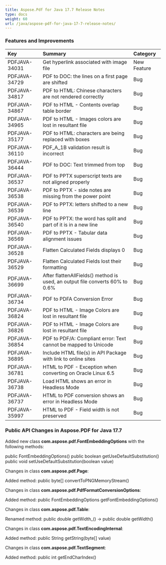 ```yaml
---
title: Aspose.Pdf for Java 17.7 Release Notes
type: docs
weight: 60
url: /java/aspose-pdf-for-java-17-7-release-notes/
---
```


### **Features and Improvements**

|**Key**|**Summary**|**Category**|
| :- | :- | :- |
|PDFJAVA-34031|Get hyperlink associated with image file|New Feature|
|PDFJAVA-34729|PDF to DOC: the lines on a first page are shifted|Bug|
|PDFJAVA-34817|PDF to HTML: Chinese characters are not rendered correctly|Bug|
|PDFJAVA-34867|PDF to HTML - Contents overlap table border|Bug|
|PDFJAVA-34965|PDF to HTML - Images colors are lost in resultant file|Bug|
|PDFJAVA-35177|PDF to HTML: characters are being replaced with boxes|Bug|
|PDFJAVA-36110|PDF_A_1B validation result is incorrect|Bug|
|PDFJAVA-36444|PDF to DOC: Text trimmed from top|Bug|
|PDFJAVA-36537|PDF to PPTX superscript texts are not aligned properly|Bug|
|PDFJAVA-36538|PDF to PPTX - side notes are missing from the power point|Bug|
|PDFJAVA-36539|PDF to PPTX: letters shifted to a new line|Bug|
|PDFJAVA-36540|PDF to PPTX: the word has split and part of it is in a new line|Bug|
|PDFJAVA-36569|PDF to PPTX - Tabular data alignment issues|Bug|
|PDFJAVA-36528|Flatten Calculated Fields displays 0|Bug|
|PDFJAVA-36529|Flatten Calculated Fields lost their formatting|Bug|
|PDFJAVA-36699|After flattenAllFields() method is used, an output file converts 60% to 0.6%|Bug|
|PDFJAVA-36734|PDF to PDFA Conversion Error|Bug|
|PDFJAVA-36824|PDF to HTML - Image Colors are lost in resultant file|Bug|
|PDFJAVA-36826|PDF to HTML - Image Colors are lost in resultant file|Bug|
|PDFJAVA-36854|PDF to PDF/A: Compliant error: Text cannot be mapped to Unicode|Bug|
|PDFJAVA-36895|Include HTML file(s) in API Package with link to online sites|Bug|
|PDFJAVA-36781|HTML to PDF - Exception when converting on Oracle Linux 6.5|Bug|
|PDFJAVA-36738|Load HTML shows an error in Headless Mode|Bug|
|PDFJAVA-36737|HTML to PDF conversion shows an error in Headless Mode|Bug|
|PDFJAVA-35997|HTML to PDF - Field width is not preserved|Bug|
### **Public API Changes in Aspose.PDF for Java 17.7**


Added new class **com.aspose.pdf.FontEmbeddingOptions** with the following methods:

public FontEmbeddingOptions()
public boolean getUseDefaultSubstitution()
public void setUseDefaultSubstitution(boolean value)

Changes in class **com.aspose.pdf.Page**:

Added method:
public byte[] convertToPNGMemoryStream()

Changes in class **com.aspose.pdf.PdfFormatConversionOptions**:

Added method:
public FontEmbeddingOptions getFontEmbeddingOptions()

Changes in class **com.aspose.pdf.Table**:

Renamed method:
public double getWidth_() -> public double getWidth()

Changes in class **com.aspose.pdf.TextEncodingInternal**:

Added method:
public String getString(byte[] value)

Changes in class **com.aspose.pdf.TextSegment**:

Added method:
public int getEndCharIndex()

